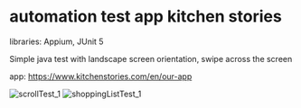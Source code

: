 # automation test app kitchen stories

libraries: Appium, JUnit 5

Simple java test with landscape screen orientation, swipe across the screen

app: https://www.kitchenstories.com/en/our-app

![scrollTest_1](https://user-images.githubusercontent.com/110237352/196270260-d1110ccb-6db9-415a-9272-69dc33846a12.gif)
![shoppingListTest_1](https://user-images.githubusercontent.com/110237352/196270271-797fd5a5-379e-4361-8203-0a1ae473c8f1.gif)

